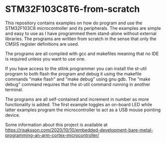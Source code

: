 # STM32F103C8T6-from-scratch
This repository contains examples on how do program and use the STM32F103C8
microcontroller and its peripherals. The examples are simple and easy to use as
I have programmed them stand-alone without external libraries. The
programs are written from scratch in the sense that only the CMSIS register
definitions are used.

The programs are all compiled with gcc and makefiles meaning that no IDE is
required unless you want to use one.

If you have access to the stlink programmer you can install the st-util
program to both flash the program and debug it using the makefile commands "make
flash" and "make debug" using gnu gdb. The "make debug" command requires that
the st-util command running in another terminal.

The programs are all self-contained and increment in number as more
functionality is added. The first example toggles an on-board LED while latter
examples program the microcontroller to act as a USB mouse pointing device.

Some information about this project is available at
https://risaksson.com/2020/10/10/embedded-development-bare-metal-programming-an-arm-cortex-microcontroller/

